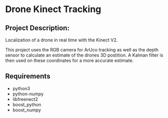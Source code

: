 # Drone Kinect Tracking

## Project Description:
Localization of a drone in real time with the Kinect V2.

This project uses the RGB camera for ArUco tracking as well as the depth sensor to calculate an estimate of the drones 3D postition. A Kalman filter is then used on these coordinates for a more accurate estimate.


## Requirements
* python3
* python-numpy
* libfreenect2
* boost_python
* boost_numpy
